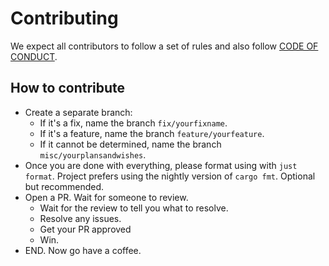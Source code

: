 # Contributing

We expect all contributors to follow a set of rules and also follow [CODE OF CONDUCT](./CODE_OF_CONDUCT.md).

## How to contribute

- Create a separate branch:
  - If it's a fix, name the branch `fix/yourfixname`.
  - If it's a feature, name the branch `feature/yourfeature`.
  - If it cannot be determined, name the branch `misc/yourplansandwishes`.
- Once you are done with everything, please format using with `just
format`. Project prefers using the nightly version of `cargo fmt`. Optional
but recommended.
- Open a PR. Wait for someone to review.
  - Wait for the review to tell you what to resolve.
  - Resolve any issues.
  - Get your PR approved
  - Win.
- END. Now go have a coffee.
